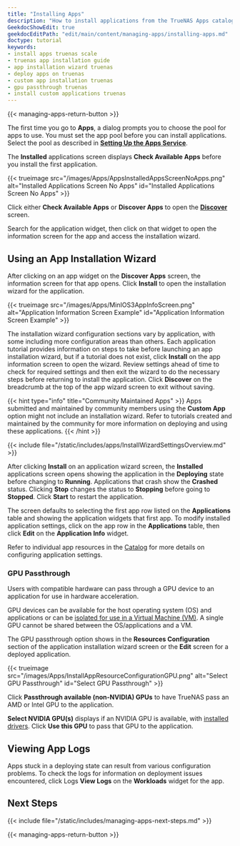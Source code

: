 ```yaml
---
title: "Installing Apps"
description: "How to install applications from the TrueNAS Apps catalog."
GeekdocShowEdit: true
geekdocEditPath: "edit/main/content/managing-apps/installing-apps.md"
doctype: tutorial
keywords:
- install apps truenas scale
- truenas app installation guide
- app installation wizard truenas
- deploy apps on truenas
- custom app installation truenas
- gpu passthrough truenas
- install custom applications truenas
---
```


{{< managing-apps-return-button >}}

The first time you go to **Apps**, a dialog prompts you to choose the pool for apps to use. You must set the app pool before you can install applications.
Select the pool as described in [**Setting Up the Apps Service**](/getting-started/setting-up-apps-service/#choosing-the-apps-pool).

The **Installed** applications screen displays **Check Available Apps** before you install the first application.

{{< trueimage src="/images/Apps/AppsInstalledAppsScreenNoApps.png" alt="Installed Applications Screen No Apps" id="Installed Applications Screen No Apps" >}}

Click either **Check Available Apps** or **Discover Apps** to open the **[Discover](/managing-apps/discovering-apps)** screen.

Search for the application widget, then click on that widget to open the information screen for the app and access the installation wizard.

## Using an App Installation Wizard

After clicking on an app widget on the **Discover Apps** screen, the information screen for that app opens.
Click **Install** to open the installation wizard for the application.

{{< trueimage src="/images/Apps/MinIOS3AppInfoScreen.png" alt="Application Information Screen Example" id="Application Information Screen Example" >}}

The installation wizard configuration sections vary by application, with some including more configuration areas than others.
Each application tutorial provides information on steps to take before launching an app installation wizard, but if a tutorial does not exist, click **Install** on the app information screen to open the wizard.
Review settings ahead of time to check for required settings and then exit the wizard to do the necessary steps before returning to install the application.
Click **Discover** on the breadcrumb at the top of the app wizard screen to exit without saving.

{{< hint type="info" title="Community Maintained Apps" >}}
Apps submitted and maintained by community members using the **Custom App** option might not include an installation wizard.
Refer to tutorials created and maintained by the community for more information on deploying and using these applications.
{{< /hint >}}

{{< include file="/static/includes/apps/InstallWizardSettingsOverview.md" >}}

After clicking **Install** on an application wizard screen, the **Installed** applications screen opens showing the application in the **Deploying** state before
changing to **Running**.
Applications that crash show the **Crashed** status. Clicking **Stop** changes the status to **Stopping** before going to **Stopped**.
Click **Start** to restart the application.

The screen defaults to selecting the first app row listed on the **Applications** table and showing the application widgets that first app.
To modify installed application settings, click on the app row in the **Applications** table, then click **Edit** on the **Application Info** widget.

Refer to individual app resources in the [Catalog](/catalog) for more details on configuring application settings.

### GPU Passthrough

Users with compatible hardware can pass through a GPU device to an application for use in hardware acceleration.

GPU devices can be available for the host operating system (OS) and applications or can be [isolated for use in a Virtual Machine (VM)](https://www.truenas.com/docs/scale/scaletutorials/systemsettings/advanced/managegpuscale/).
A single GPU cannot be shared between the OS/applications and a VM.

The GPU passthrough option shows in the **Resources Configuration** section of the application installation wizard screen or the **Edit** screen for a deployed application.

{{< trueimage src="/images/Apps/InstallAppResourceConfigurationGPU.png" alt="Select GPU Passthrough" id="Select GPU Passthrough" >}}

Click **Passthrough available (non-NVIDIA) GPUs** to have TrueNAS pass an AMD or Intel GPU to the application.

**Select NVIDIA GPU(s)** displays if an NVIDIA GPU is available, with [installed drivers](/getting-started/setting-up-apps-service/#installing-nvidia-drivers).
Click **Use this GPU** to pass that GPU to the application.

## Viewing App Logs

Apps stuck in a deploying state can result from various configuration problems.
To check the logs for information on deployment issues encountered, click <span class="iconify" data-icon="mdi:text-box" title="Logs">Logs</span> **View Logs** on the **Workloads** widget for the app.

## Next Steps

{{< include file="/static/includes/managing-apps-next-steps.md" >}}

{{< managing-apps-return-button >}}
